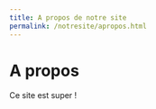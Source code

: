 ```yaml
---
title: A propos de notre site
permalink: /notresite/apropos.html
---
```

# A propos
Ce site est super !
